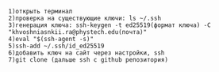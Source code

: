     1)открыть терминал
    2)проверка на существующие ключи: ls ~/.ssh 
    3)генерация ключа: ssh-keygen -t ed25519(формат ключа) -C "khvoshniasnkii.ra@phystech.edu(почта)"
    4)eval "$(ssh-agent -s)"
    5)ssh-add ~/.ssh/id_ed25519
    6)добавить ключ на сайт через настройки, ssh
    7)git clone (дальше ssh с github репозитория)
